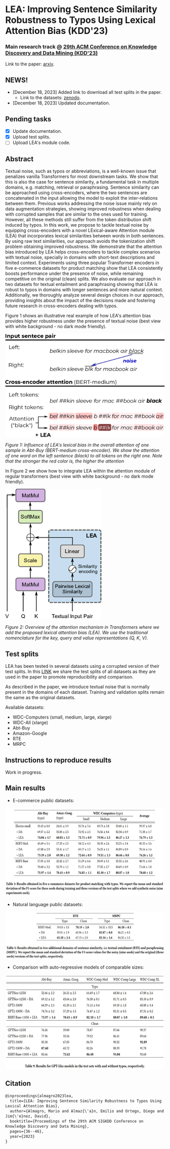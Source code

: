 # LEA: Improving Sentence Similarity Robustness to Typos Using Lexical Attention Bias (KDD'23)

### Main research track @ [29th ACM Conference on Knowledge Discovery and Data Mining (KDD'23)](https://kdd.org/kdd2023/)

Link to the paper: [arxiv](https://arxiv.org/pdf/2307.02912.pdf).

## NEWS!

- [December 18, 2023] Added link to download all test splits in the paper.
    - Link to the datasets: [zenodo](https://zenodo.org/records/10401846).
- [December 18, 2023] Updated documentation.

## Pending tasks

* [x] Update documentation.
* [x] Upload test splits.
* [ ] Upload LEA's module code.

## Abstract
Textual noise, such as typos or abbreviations, is a well-known issue that penalizes vanilla Transformers for most downstream tasks. We show that this is also the case for sentence similarity, a fundamental task in multiple domains, e.g. matching, retrieval or paraphrasing. Sentence similarity can be approached using cross-encoders, where the two sentences are concatenated in the input allowing the model to exploit the inter-relations between them. Previous works addressing the noise issue mainly rely on data augmentation strategies, showing improved robustness when dealing with corrupted samples that are similar to the ones used for training. However, all these methods still suffer from the token distribution shift induced by typos. In this work, we propose to tackle textual noise by equipping cross-encoders with a novel LExical-aware Attention module (LEA) that incorporates lexical similarities between words in both sentences. By using raw text similarities, our approach avoids the tokenization shift problem obtaining improved robustness. We demonstrate that the attention bias introduced by LEA helps cross-encoders to tackle complex scenarios with textual noise, specially in domains with short-text descriptions and limited context. Experiments using three popular Transformer encoders in five e-commerce datasets for product matching show that LEA consistently boosts performance under the presence of noise, while remaining competitive on the original (clean) splits. We also evaluate our approach in two datasets for textual entailment and paraphrasing showing that LEA is robust to typos in domains with longer sentences and more natural context. Additionally, we thoroughly analyze several design choices in our approach, providing insights about the impact of the decisions made and fostering future research in cross-encoders dealing with typos.


Figure 1 shows an illustrative real example of how LEA's attention bias provides higher robustness under the presence of textual noise (best view with white background - no dark mode friendly).

![LEA_diagram](/images/graphical_abstract_LEA.png)

*Figure 1: Influence of LEA's lexical bias in the overall attention of one sample in Abt-Buy (BERT-medium cross-encoder). We show the attention of one word on the left sentence (black) to all tokens on the right one. Note that the stronger the red color is, the higher the attention*

In Figure 2 we show how to integrate LEA within the attention module of regular transformers (best view with white background - no dark mode friendly).

![LEA_diagram](/images/LEAdiagram.png) 

*Figure 2: Overview of the attention mechanism in Transformers where we add the proposed lexical attention bias (LEA). We use the traditional nomenclature for the key, query and value representations (Q, K, V).*

## Test splits

LEA has been tested in several datasets using a corrupted version of their test splits. In this [LINK](https://zenodo.org/records/10401846) we share the test splits of all datasets as they are used in the paper to promote reproducibility and comparison. 

As described in the paper, we introduce textual noise that is normally present in the domains of each dataset. Training and validation splits remain the same as the original datasets.

Available datasets:
- WDC-Computers (small, medium, large, xlarge)
- WDC-All (xlarge)
- Abt-Buy
- Amazon-Google
- RTE
- MRPC

## Instructions to reproduce results

Work in progress.

## Main results

- E-commerce public datasets:
<img src="images/LEA_results_ecom_noise.jpg" height="280rm">

- Natural language public datasets:
<img src="images/LEA_results_natural_noise.jpg" height="150rm">

- Comparison with auto-regressive models of comparable sizes:
<img src="images/LEA_results_gpt_noise.jpg" height="300rm">

## Citation

```
@inproceedings{almagro2023lea,
  title={LEA: Improving Sentence Similarity Robustness to Typos Using Lexical Attention Bias},
  author={Almagro, Mario and Almaz{\'a}n, Emilio and Ortego, Diego and Jim{\'e}nez, David},
  booktitle={Proceedings of the 29th ACM SIGKDD Conference on Knowledge Discovery and Data Mining},
  pages={36--46},
  year={2023}
}
```

